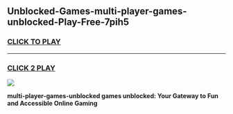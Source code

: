 
## Unblocked-Games-multi-player-games-unblocked-Play-Free-7pih5
<h3>
<a href="https://premium76.site?title=multi-player-games-unblocked&ref=15A">CLICK TO PLAY</a></h3>
<hr>

<h3>
<a href="https://premium76.site?title=multi-player-games-unblocked&ref=15A">CLICK 2 PLAY</a>
  
</h3>

<a href="https://premium76.site?title=multi-player-games-unblocked&ref=15A"><img src="https://clearcache.store/games.png"></a>


**multi-player-games-unblocked games unblocked: Your Gateway to Fun and Accessible Online Gaming**
